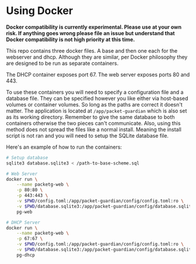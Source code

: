 # Using Docker

**Docker compatibility is currently experimental. Please use at your own risk. If anything goes wrong please file an issue but understand that Docker compatibility is not high priority at this time.**

This repo contains three docker files. A base and then one each for the webserver and dhcp. Although they are similar, per Docker philosophy they are designed to be run as separate containers.

The DHCP container exposes port 67. The web server exposes ports 80 and 443.

To use these containers you will need to specify a configuration file and a database file. They can be specified however you like either via host-based volumes or container volumes. So long as the paths are correct it doesn't matter. The application is located at `/app/packet-guardian` which is also set as its working directory. Remember to give the same database to both containers otherwise the two pieces can't communicate. Also, using this method does not spread the files like a normal install. Meaning the install script is not ran and you will need to setup the SQLite database file.

Here's an example of how to run the containers:

```Bash
# Setup database
sqlite3 database.sqlite3 < /path-to-base-scheme.sql

# Web Server
docker run \
    --name packetg-web \
    -p 80:80 \
    -p 443:443 \
    -v $PWD/config.toml:/app/packet-guardian/config/config.toml:ro \
    -v $PWD/database.sqlite3:/app/packet-guardian/config/database.sqlite3 \
    pg-web

# DHCP Server
docker run \
    --name packetg-web \
    -p 67:67 \
    -v $PWD/config.toml:/app/packet-guardian/config/config.toml:ro \
    -v $PWD/database.sqlite3:/app/packet-guardian/config/database.sqlite3 \
    pg-dhcp
```
